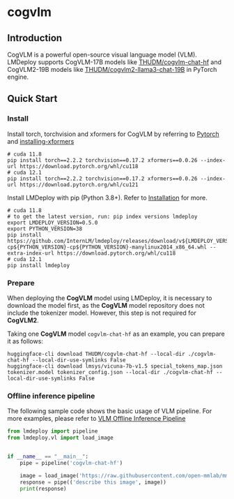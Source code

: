 # cogvlm

## Introduction

CogVLM is a powerful open-source visual language model (VLM). LMDeploy supports CogVLM-17B models like [THUDM/cogvlm-chat-hf](https://huggingface.co/THUDM/cogvlm-chat-hf) and CogVLM2-19B models like [THUDM/cogvlm2-llama3-chat-19B](https://huggingface.co/THUDM/cogvlm2-llama3-chat-19B) in PyTorch engine.

## Quick Start

### Install

Install torch, torchvision and xformers for CogVLM by referring to [Pytorch](https://pytorch.org/get-started) and [installing-xformers](https://github.com/facebookresearch/xformers?tab=readme-ov-file#installing-xformers)

```shell
# cuda 11.8
pip install torch==2.2.2 torchvision==0.17.2 xformers==0.0.26 --index-url https://download.pytorch.org/whl/cu118
# cuda 12.1
pip install torch==2.2.2 torchvision==0.17.2 xformers==0.0.26 --index-url https://download.pytorch.org/whl/cu121
```

Install LMDeploy with pip (Python 3.8+). Refer to [Installation](https://lmdeploy.readthedocs.io/en/latest/get_started.html#installation) for more.

```shell
# cuda 11.8
# to get the latest version, run: pip index versions lmdeploy
export LMDEPLOY_VERSION=0.5.0
export PYTHON_VERSION=38
pip install https://github.com/InternLM/lmdeploy/releases/download/v${LMDEPLOY_VERSION}/lmdeploy-${LMDEPLOY_VERSION}+cu118-cp${PYTHON_VERSION}-cp${PYTHON_VERSION}-manylinux2014_x86_64.whl --extra-index-url https://download.pytorch.org/whl/cu118
# cuda 12.1
pip install lmdeploy
```

### Prepare

When deploying the **CogVLM** model using LMDeploy, it is necessary to download the model first, as the **CogVLM** model repository does not include the tokenizer model.
However, this step is not required for **CogVLM2**.

Taking one **CogVLM** model `cogvlm-chat-hf` as an example, you can prepare it as follows:

```shell
huggingface-cli download THUDM/cogvlm-chat-hf --local-dir ./cogvlm-chat-hf --local-dir-use-symlinks False
huggingface-cli download lmsys/vicuna-7b-v1.5 special_tokens_map.json tokenizer.model tokenizer_config.json --local-dir ./cogvlm-chat-hf --local-dir-use-symlinks False
```

### Offline inference pipeline

The following sample code shows the basic usage of VLM pipeline. For more examples, please refer to [VLM Offline Inference Pipeline](https://lmdeploy.readthedocs.io/en/latest/inference/vl_pipeline.html#vlm-offline-inference-pipeline)

```python
from lmdeploy import pipeline
from lmdeploy.vl import load_image


if __name__ == "__main__":
    pipe = pipeline('cogvlm-chat-hf')

    image = load_image('https://raw.githubusercontent.com/open-mmlab/mmdeploy/main/tests/data/tiger.jpeg')
    response = pipe(('describe this image', image))
    print(response)
```
